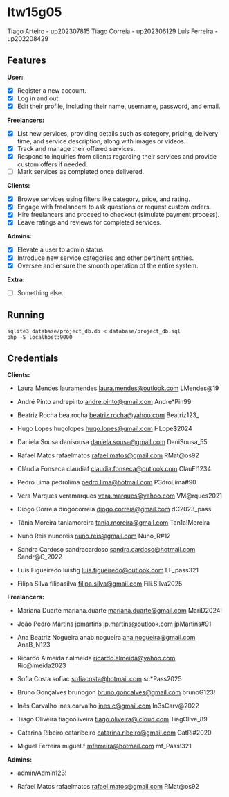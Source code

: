 # ltw15g05

Tiago Arteiro - up202307815
Tiago Correia - up202306129
Luís Ferreira - up202208429

## Features

**User:**
- [x] Register a new account.
- [x] Log in and out.
- [x] Edit their profile, including their name, username, password, and email.

**Freelancers:**
- [x] List new services, providing details such as category, pricing, delivery time, and service description, along with images or videos.
- [x] Track and manage their offered services.
- [x] Respond to inquiries from clients regarding their services and provide custom offers if needed.
- [ ] Mark services as completed once delivered.

**Clients:**
- [x] Browse services using filters like category, price, and rating.
- [x] Engage with freelancers to ask questions or request custom orders.
- [x] Hire freelancers and proceed to checkout (simulate payment process).
- [x] Leave ratings and reviews for completed services.

**Admins:**
- [x] Elevate a user to admin status.
- [x] Introduce new service categories and other pertinent entities.
- [x] Oversee and ensure the smooth operation of the entire system.

**Extra:**
- [ ] Something else.

## Running

    sqlite3 database/project_db.db < database/project_db.sql
    php -S localhost:9000

## Credentials
**Clients:**

- Laura Mendes	lauramendes	laura.mendes@outlook.com	LMendes@19

- André Pinto	andrepinto	andre.pinto@gmail.com	Andre*Pin99

- Beatriz Rocha	bea.rocha	beatriz.rocha@yahoo.com	  Beatriz123_

- Hugo Lopes	hugolopes	hugo.lopes@gmail.com	HLope$2024

- Daniela Sousa	danisousa	daniela.sousa@gmail.com	  DaniSousa_55

- Rafael Matos	rafaelmatos	rafael.matos@gmail.com	RMat@os92

- Cláudia Fonseca	claudiaf	claudia.fonseca@outlook.com	ClauF!1234

- Pedro Lima	pedrolima	pedro.lima@hotmail.com	P3droLima#90

- Vera Marques	veramarques	vera.marques@yahoo.com	VM@rques2021

- Diogo Correia	diogocorreia	diogo.correia@gmail.com	dC2023_pass

- Tânia Moreira	taniamoreira	tania.moreira@gmail.com	 Tan1a!Moreira

- Nuno Reis	nunoreis	nuno.reis@gmail.com	Nuno_R#12

- Sandra Cardoso	sandracardoso	sandra.cardoso@hotmail.com	Sandr@C_2022

- Luís Figueiredo	 luisfig	luis.figueiredo@outlook.com	LF_pass321

- Filipa Silva	filipasilva	filipa.silva@gmail.com	Fili.S!lva2025



**Freelancers:**

- Mariana Duarte	mariana.duarte	mariana.duarte@gmail.com	MariD2024!

- João Pedro Martins	jpmartins	jp.martins@outlook.com	jpMartins#91

- Ana Beatriz Nogueira	anab.nogueira	ana.nogueira@gmail.com	AnaB_N123

- Ricardo Almeida	 r.almeida	ricardo.almeida@yahoo.com	Ric@lmeida2023

- Sofia Costa	sofiac	sofiacosta@hotmail.com	sc*Pass2025

- Bruno Gonçalves	 brunogon	bruno.goncalves@gmail.com	brunoG123!

- Inês Carvalho	ines.carvalho	ines.c@gmail.com	In3sCarv@2022

- Tiago Oliveira	tiagooliveira	tiago.oliveira@icloud.com	TiagOlive_89

- Catarina Ribeiro	cataribeiro	catarina.ribeiro@gmail.com	CatRi#2020

- Miguel Ferreira	  miguel.f	mferreira@hotmail.com	mf_Pass!321


**Admins:**

- admin/Admin123!
  
- Rafael Matos	rafaelmatos	rafael.matos@gmail.com	RMat@os92
